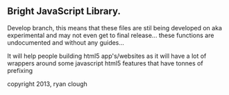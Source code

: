 Bright JavaScript Library.
----

Develop branch, this means that these files are stil being developed on aka experimental and may not even get to final release... these functions are undocumented and without any guides...


It will help people building html5 app's/websites as it will have a lot of wrappers around some javascript html5 features that have tonnes of prefixing



copyright 2013, ryan clough


